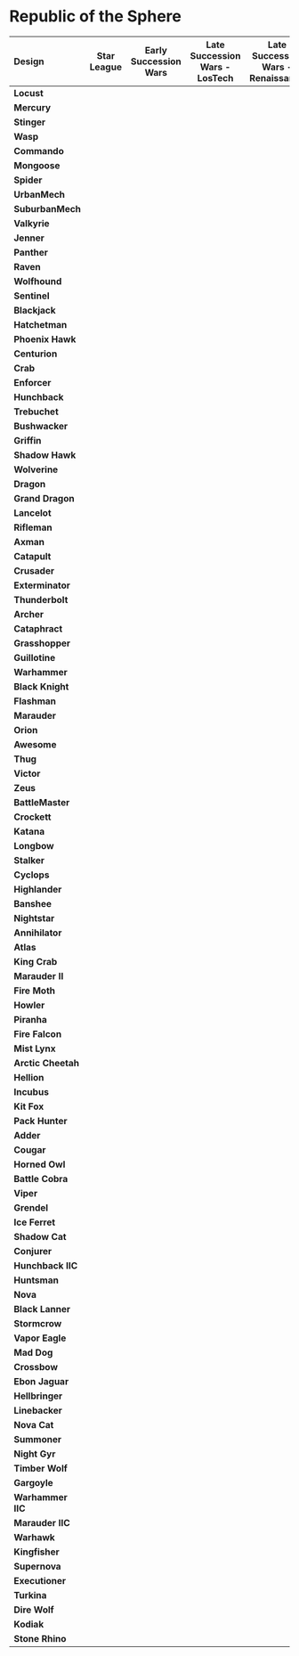 # Republic of the Sphere

| Design | Star League | Early Succession Wars | Late Succession Wars - LosTech | Late Succession Wars - Renaissance | Clan Invasion | Civil War | Jihad | Early Republic | Late Republic | Dark Ages |
| :--- | :---: | :---: | :---: | :---: | :---: | :---: | :---: | :---: | :---: | :---: |
| **Locust** |     |     |     |     |     |     |     |  ●  |  ●  |  ●  |
| **Mercury** |     |     |     |     |     |     |     |  ●  |  ●  |  ●  |
| **Stinger** |     |     |     |     |     |     |     |  ●  |  ●  |  ●  |
| **Wasp** |     |     |     |     |     |     |     |  ●  |  ●  |  ●  |
| **Commando** |     |     |     |     |     |     |     |  ●  |  ●  |     |
| **Mongoose** |     |     |     |     |     |     |     |  ●  |  ●  |  ●  |
| **Spider** |     |     |     |     |     |     |     |  ●  |  ●  |  ●  |
| **UrbanMech** |     |     |     |     |     |     |     |  ●  |  ●  |  ●  |
| **SuburbanMech** |     |     |     |     |     |     |     |     |     |     |
| **Valkyrie** |     |     |     |     |     |     |     |  ●  |  ●  |  ●  |
| **Jenner** |     |     |     |     |     |     |     |  ●  |  ●  |  ●  |
| **Panther** |     |     |     |     |     |     |     |  ●  |  ●  |  ●  |
| **Raven** |     |     |     |     |     |     |     |     |     |     |
| **Wolfhound** |     |     |     |     |     |     |     |  ●  |  ●  |  ●  |
| **Sentinel** |     |     |     |     |     |     |     |     |     |     |
| **Blackjack** |     |     |     |     |     |     |     |  ●  |  ●  |  ●  |
| **Hatchetman** |     |     |     |     |     |     |     |  ●  |  ●  |  ●  |
| **Phoenix Hawk** |     |     |     |     |     |     |     |  ●  |  ●  |  ●  |
| **Centurion** |     |     |     |     |     |     |     |  ●  |  ●  |  ●  |
| **Crab** |     |     |     |     |     |     |     |  ●  |  ●  |  ●  |
| **Enforcer** |     |     |     |     |     |     |     |     |     |     |
| **Hunchback** |     |     |     |     |     |     |     |  ●  |  ●  |  ●  |
| **Trebuchet** |     |     |     |     |     |     |     |  ●  |  ●  |  ●  |
| **Bushwacker** |     |     |     |     |     |     |     |  ●  |  ●  |  ●  |
| **Griffin** |     |     |     |     |     |     |     |  ●  |  ●  |  ●  |
| **Shadow Hawk** |     |     |     |     |     |     |     |  ●  |  ●  |  ●  |
| **Wolverine** |     |     |     |     |     |     |     |  ●  |  ●  |  ●  |
| **Dragon** |     |     |     |     |     |     |     |     |     |     |
| **Grand Dragon** |     |     |     |     |     |     |     |  ●  |  ●  |  ●  |
| **Lancelot** |     |     |     |     |     |     |     |     |     |     |
| **Rifleman** |     |     |     |     |     |     |     |  ●  |  ●  |  ●  |
| **Axman** |     |     |     |     |     |     |     |  ●  |  ●  |  ●  |
| **Catapult** |     |     |     |     |     |     |     |     |     |     |
| **Crusader** |     |     |     |     |     |     |     |  ●  |  ●  |  ●  |
| **Exterminator** |     |     |     |     |     |     |     |     |     |  ●  |
| **Thunderbolt** |     |     |     |     |     |     |     |  ●  |  ●  |  ●  |
| **Archer** |     |     |     |     |     |     |     |  ●  |  ●  |  ●  |
| **Cataphract** |     |     |     |     |     |     |     |     |     |  ●  |
| **Grasshopper** |     |     |     |     |     |     |     |  ●  |  ●  |  ●  |
| **Guillotine** |     |     |     |     |     |     |     |  ●  |  ●  |  ●  |
| **Warhammer** |     |     |     |     |     |     |     |  ●  |  ●  |  ●  |
| **Black Knight** |     |     |     |     |     |     |     |  ●  |  ●  |  ●  |
| **Flashman** |     |     |     |     |     |     |     |  ●  |     |     |
| **Marauder** |     |     |     |     |     |     |     |  ●  |  ●  |  ●  |
| **Orion** |     |     |     |     |     |     |     |  ●  |  ●  |  ●  |
| **Awesome** |     |     |     |     |     |     |     |  ●  |  ●  |  ●  |
| **Thug** |     |     |     |     |     |     |     |  ●  |  ●  |  ●  |
| **Victor** |     |     |     |     |     |     |     |  ●  |  ●  |  ●  |
| **Zeus** |     |     |     |     |     |     |     |  ●  |  ●  |  ●  |
| **BattleMaster** |     |     |     |     |     |     |     |  ●  |  ●  |  ●  |
| **Crockett** |     |     |     |     |     |     |     |     |     |     |
| **Katana** |     |     |     |     |     |     |     |     |     |     |
| **Longbow** |     |     |     |     |     |     |     |  ●  |  ●  |  ●  |
| **Stalker** |     |     |     |     |     |     |     |  ●  |  ●  |  ●  |
| **Cyclops** |     |     |     |     |     |     |     |  ●  |  ●  |  ●  |
| **Highlander** |     |     |     |     |     |     |     |  ●  |  ●  |  ●  |
| **Banshee** |     |     |     |     |     |     |     |     |     |     |
| **Nightstar** |     |     |     |     |     |     |     |  ●  |  ●  |     |
| **Annihilator** |     |     |     |     |     |     |     |  ●  |  ●  |  ●  |
| **Atlas** |     |     |     |     |     |     |     |  ●  |  ●  |  ●  |
| **King Crab** |     |     |     |     |     |     |     |  ●  |  ●  |  ●  |
| **Marauder II** |     |     |     |     |     |     |     |  ●  |  ●  |  ●  |
| **Fire Moth** |     |     |     |     |     |     |     |     |     |     |
| **Howler** |     |     |     |     |     |     |     |     |     |     |
| **Piranha** |     |     |     |     |     |     |     |     |     |     |
| **Fire Falcon** |     |     |     |     |     |     |     |     |     |     |
| **Mist Lynx** |     |     |     |     |     |     |     |     |     |     |
| **Arctic Cheetah** |     |     |     |     |     |     |     |  ●  |  ●  |  ●  |
| **Hellion** |     |     |     |     |     |     |     |     |     |     |
| **Incubus** |     |     |     |     |     |     |     |     |     |  ●  |
| **Kit Fox** |     |     |     |     |     |     |     |     |     |     |
| **Pack Hunter** |     |     |     |     |     |     |     |     |     |     |
| **Adder** |     |     |     |     |     |     |     |  ●  |  ●  |  ●  |
| **Cougar** |     |     |     |     |     |     |     |  ●  |  ●  |  ●  |
| **Horned Owl** |     |     |     |     |     |     |     |     |     |     |
| **Battle Cobra** |     |     |     |     |     |     |     |     |     |     |
| **Viper** |     |     |     |     |     |     |     |  ●  |  ●  |  ●  |
| **Grendel** |     |     |     |     |     |     |     |     |     |     |
| **Ice Ferret** |     |     |     |     |     |     |     |     |     |     |
| **Shadow Cat** |     |     |     |     |     |     |     |  ●  |  ●  |  ●  |
| **Conjurer** |     |     |     |     |     |     |     |  ●  |  ●  |  ●  |
| **Hunchback IIC** |     |     |     |     |     |     |     |     |     |     |
| **Huntsman** |     |     |     |     |     |     |     |  ●  |  ●  |  ●  |
| **Nova** |     |     |     |     |     |     |     |  ●  |  ●  |  ●  |
| **Black Lanner** |     |     |     |     |     |     |     |     |     |     |
| **Stormcrow** |     |     |     |     |     |     |     |     |     |     |
| **Vapor Eagle** |     |     |     |     |     |     |     |     |     |  ●  |
| **Mad Dog** |     |     |     |     |     |     |     |  ●  |  ●  |  ●  |
| **Crossbow** |     |     |     |     |     |     |     |     |     |     |
| **Ebon Jaguar** |     |     |     |     |     |     |     |     |     |     |
| **Hellbringer** |     |     |     |     |     |     |     |     |     |  ●  |
| **Linebacker** |     |     |     |     |     |     |     |     |     |     |
| **Nova Cat** |     |     |     |     |     |     |     |  ●  |  ●  |  ●  |
| **Summoner** |     |     |     |     |     |     |     |  ●  |  ●  |  ●  |
| **Night Gyr** |     |     |     |     |     |     |     |     |     |     |
| **Timber Wolf** |     |     |     |     |     |     |     |  ●  |  ●  |  ●  |
| **Gargoyle** |     |     |     |     |     |     |     |     |     |     |
| **Warhammer IIC** |     |     |     |     |     |     |     |  ●  |  ●  |  ●  |
| **Marauder IIC** |     |     |     |     |     |     |     |     |     |     |
| **Warhawk** |     |     |     |     |     |     |     |     |     |     |
| **Kingfisher** |     |     |     |     |     |     |     |  ●  |  ●  |     |
| **Supernova** |     |     |     |     |     |     |     |  ●  |  ●  |  ●  |
| **Executioner** |     |     |     |     |     |     |     |  ●  |  ●  |  ●  |
| **Turkina** |     |     |     |     |     |     |     |     |     |     |
| **Dire Wolf** |     |     |     |     |     |     |     |  ●  |  ●  |  ●  |
| **Kodiak** |     |     |     |     |     |     |     |  ●  |  ●  |  ●  |
| **Stone Rhino** |     |     |     |     |     |     |     |     |     |     |

